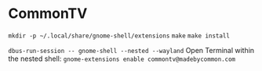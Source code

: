 # CommonTV

`mkdir -p ~/.local/share/gnome-shell/extensions`
`make`
`make install`

`dbus-run-session -- gnome-shell --nested --wayland`
Open Terminal within the nested shell: `gnome-extensions enable commontv@madebycommon.com`